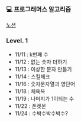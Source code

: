 ### 💻 프로그래머스 알고리즘
<a href="https://endurable-existence-f23.notion.site/d5e64c093fa14d098345116cca31b05f">노션</a>
### Level. 1
- 11/11 : k번째 수
- 11/12 : 없는 숫자 더하기
- 11/13 : 이상한 문자 만들기
- 11/14 : 스킬체크
- 11/16 : 숫자문자열과 영단어
- 11/18 : 체육복
- 11/19 : 나머지가 1이되는 수
- 11/22 : 폰켓몬
- 11/24 : 수박수박수박수?
